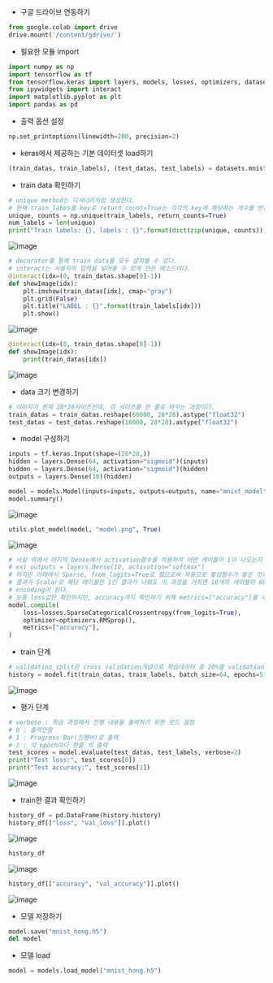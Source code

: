 - 구글 드라이브 연동하기

```python
from google.colab import drive
drive.mount('/content/gdrive/')
```

- 필요한 모듈 import

```python
import numpy as np
import tensorflow as tf
from tensorflow.keras import layers, models, losses, optimizers, datasets, utils
from ipywidgets import interact
import matplotlib.pyplot as plt
import pandas as pd
```

- 출력 옵션 설정

```python
np.set_printoptions(linewidth=200, precision=2)
```

- keras에서 제공하는 기본 데이터셋 load하기

```python
(train_datas, train_labels), (test_datas, test_labels) = datasets.mnist.load_data()
```

- train data 확인하기

```python
# unique method는 딕셔너리처럼 생성한다. 
# 현재 train_labes를 key로 return_count=True는 각각의 key에 해당하는 개수를 반환한다. 
unique, counts = np.unique(train_labels, return_counts=True)
num_labels = len(unique)
print("Train labels: {}, labels : {}".format(dict(zip(unique, counts)), num_labels))
```

![image](https://user-images.githubusercontent.com/71866756/144905583-81e22d9e-9119-4d04-b779-3d98fe9a12dc.png)


```python
# decorator를 통해 train data를 모두 살펴볼 수 있다. 
# interact는 사용자의 입력을 넣어줄 수 있게 만든 메소드이다.
@interact(idx=(0, train_datas.shape[0]-1))
def showImage(idx):
    plt.imshow(train_datas[idx], cmap="gray")
    plt.grid(False)
    plt.title("LABEL : {}".format(train_labels[idx]))
    plt.show()
```


![image](https://user-images.githubusercontent.com/71866756/144905599-33f45512-769d-4ffa-bb49-a3b50615883a.png)


```python
@interact(idx=(0, train_datas.shape[0]-1))
def showImage(idx):
    print(train_datas[idx])
```

![image](https://user-images.githubusercontent.com/71866756/144905611-5e1255af-0dac-4824-880b-510772e6b680.png)


- data 크기 변경하기

```python
# 이미지가 현재 28*28사이즈인데, 이 사이즈를 한 줄로 바꾸는 과정이다. 
train_datas = train_datas.reshape(60000, 28*28).astype("float32")
test_datas = test_datas.reshape(10000, 28*28).astype("float32")
```

- model 구성하기

```python
inputs = tf.keras.Input(shape=(28*28,))
hidden = layers.Dense(64, activation="sigmoid")(inputs)
hidden = layers.Dense(64, activation="sigmoid")(hidden)
outputs = layers.Dense(10)(hidden)

model = models.Model(inputs=inputs, outputs=outputs, name="mnist_model")
model.summary()
```

![image](https://user-images.githubusercontent.com/71866756/144905625-0867db04-655b-48ce-bba0-50e475b0886d.png)

```python
utils.plot_model(model, "model.png", True)
```

![image](https://user-images.githubusercontent.com/71866756/144905635-12e1c3fb-1847-4a30-8fd6-c0474e68260c.png)


```python
# 사실 위에서 마지막 Dense에서 activation함수를 적용하여 어떤 레이블이 1이 나오는지 정해주어야 한다.
# ex) outputs = layers.Dense(10, activation="softmax")
# 하지만 아래에서 Sparse, from_logits=True로 함으로써 자동으로 활성함수가 붙은 것과 같은 동작을 하게 된다. 
# 결과가 Scalar로 해당 레이블만 1인 결과가 나와도 이 과정을 거치면 10개의 레이블이 0000100000 이런식으로 one-hot
# encoding이 된다. 
# 보통 loss값만 확인하지만, accuracy까지 확인하기 위해 metrics=["accuracy"]를 추가한다. 
model.compile(
    loss=losses.SparseCategoricalCrossentropy(from_logits=True),
    optimizer=optimizers.RMSprop(),
    metrics=["accuracy"],
)
```

- train 단계

```python
# validation_split은 cross validation개념으로 학습데이터 중 20%를 validation data로 보겠다는 의미이다. 
history = model.fit(train_datas, train_labels, batch_size=64, epochs=5, validation_split=0.2)
```


![image](https://user-images.githubusercontent.com/71866756/144905645-470bc6d7-7040-440a-bed8-724ecf46dc6b.png)

- 평가 단계

```python
# verbose : 학습 과정에서 진행 내용을 출력하기 위한 모드 설정
# 0 : 출력안함
# 1 : Progress Bar(진행바)로 출력
# 2 : 각 epoch마다 한줄 씩 출력
test_scores = model.evaluate(test_datas, test_labels, verbose=2)
print("Test loss:", test_scores[0])
print("Test accuracy:", test_scores[1])
```



![image](https://user-images.githubusercontent.com/71866756/144905660-5b0963f0-6aea-4f3b-8f97-f5b11990c833.png)

- train한 결과 확인하기

```python
history_df = pd.DataFrame(history.history)
history_df[["loss", "val_loss"]].plot()
```


![image](https://user-images.githubusercontent.com/71866756/144905678-efa17933-cee6-4b35-a0aa-bcf9f58b3961.png)



```python
history_df
```

![image](https://user-images.githubusercontent.com/71866756/144905699-c6d42e63-d307-4995-bf75-36e5ac3b14e2.png)



```python
history_df[["accuracy", "val_accuracy"]].plot()
```

![image](https://user-images.githubusercontent.com/71866756/144905725-289a1a04-79d2-4bf1-b8b3-69e0d87e0495.png)

- 모델 저장하기

```python
model.save("mnist_hong.h5")
del model
```

- 모델 load

```python
model = models.load_model("mnist_hong.h5")
```
